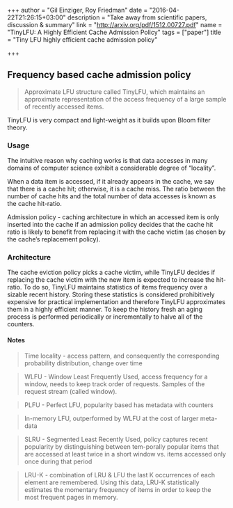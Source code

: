 +++
author = "Gil Einziger, Roy Friedman"
date = "2016-04-22T21:26:15+03:00"
description = "Take away from scientific papers, discussion & summary"
link = "http://arxiv.org/pdf/1512.00727.pdf"
name = "TinyLFU: A Highly Efficient Cache Admission Policy"
tags = ["paper"]
title = "Tiny LFU highly efficient cache admission policy"

+++

## Frequency based cache admission policy

> Approximate LFU structure called TinyLFU, which maintains an approximate representation of the access frequency of a large sample of recently accessed items.

TinyLFU is very compact and light-weight as it builds upon Bloom filter theory.

### Usage

The intuitive reason why caching works is that data accesses in many
domains of computer science exhibit a considerable degree of “locality”.

When a data item is accessed, if it already appears in the cache, we say that there is a cache hit; otherwise, it is a cache miss. The ratio between the number of cache hits and the total number of data accesses is known as the cache hit-ratio.

Admission policy - caching architecture in which an accessed item is only inserted into the cache if an admission policy decides that the cache hit ratio is likely to benefit from replacing it with the cache victim (as chosen by the cache’s replacement policy).

### Architecture

The cache eviction policy picks a cache victim, while TinyLFU decides if replacing the cache victim with the new item is expected to increase the hit-ratio.
To do so, TinyLFU maintains statistics of items frequency over a sizable recent history. Storing these statistics is considered prohibitively expensive for practical implementation and therefore TinyLFU approximates them in a highly efficient manner. To keep the history fresh an aging process is performed periodically or incrementally to halve all of the counters.


#### Notes

> Time locality - access pattern, and consequently the corresponding probability distribution, change over time

> WLFU - Window Least Frequently Used, access frequency for a window, needs to keep track order of requests. Samples of the request stream (called window).

> PLFU - Perfect LFU, popularity based has metadata with counters

> In-memory LFU, outperformed by WLFU at the cost of larger meta-data

> SLRU - Segmented Least Recently Used, policy captures recent popularity by distinguishing between tem-porally popular items that are accessed at least twice in a short window vs. items accessed only once during that period

> LRU-K - combination of LRU & LFU the last K occurrences of each element are remembered. Using this data, LRU-K statistically estimates the momentary frequency of items in order to keep the most frequent pages in memory.
